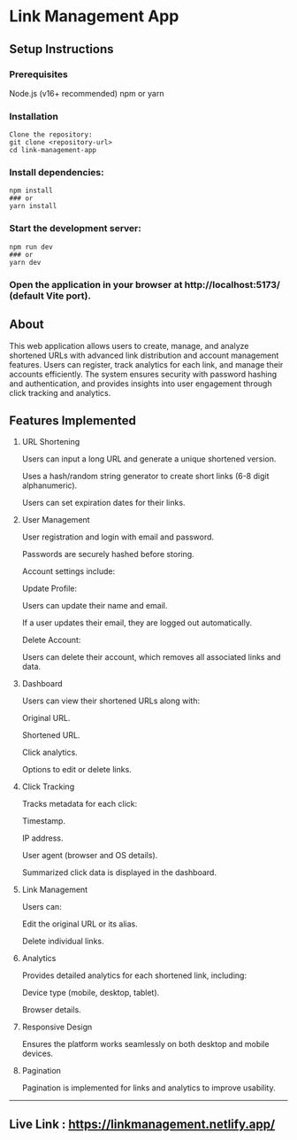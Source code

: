 # Link Management App

## Setup Instructions

### Prerequisites
  Node.js (v16+ recommended)
  npm or yarn

### Installation
    Clone the repository:
    git clone <repository-url>
    cd link-management-app

### Install dependencies:
    npm install
    ### or
    yarn install

### Start the development server:
    npm run dev
    ### or
    yarn dev

### Open the application in your browser at http://localhost:5173/ (default Vite port).


## About
This web application allows users to create, manage, and analyze shortened URLs with advanced link distribution and account management features. Users can register, track analytics for each link, and manage their accounts efficiently. The system ensures security with password hashing and authentication, and provides insights into user engagement through click tracking and analytics.

## Features Implemented
1. URL Shortening

    Users can input a long URL and generate a unique shortened version.

    Uses a hash/random string generator to create short links (6-8 digit alphanumeric).

    Users can set expiration dates for their links.

2. User Management

    User registration and login with email and password.

    Passwords are securely hashed before storing.
   
    Account settings include:

    Update Profile:

    Users can update their name and email.
   
    If a user updates their email, they are logged out automatically.
   
    Delete Account:

    Users can delete their account, which removes all associated links and data.

3. Dashboard

    Users can view their shortened URLs along with:
   
    Original URL.
   
    Shortened URL.
   
    Click analytics.
   
    Options to edit or delete links.

4. Click Tracking

    Tracks metadata for each click:
   
    Timestamp.
   
    IP address.
   
    User agent (browser and OS details).
   
    Summarized click data is displayed in the dashboard.

5. Link Management

    Users can:
   
    Edit the original URL or its alias.
   
    Delete individual links.

6. Analytics
   
    Provides detailed analytics for each shortened link, including:
   
    Device type (mobile, desktop, tablet).
   
    Browser details.

7. Responsive Design

    Ensures the platform works seamlessly on both desktop and mobile devices.

8. Pagination

    Pagination is implemented for links and analytics to improve usability.

***************************************************************************
## Live Link : https://linkmanagement.netlify.app/
